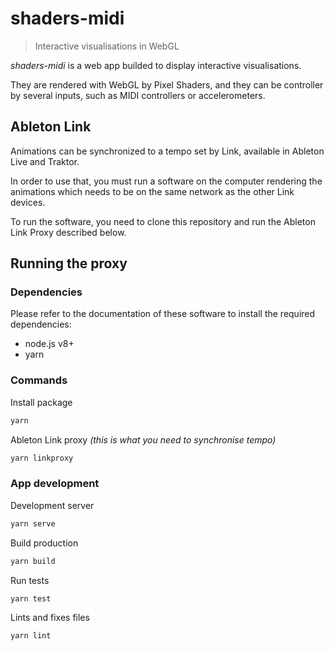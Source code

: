 # shaders-midi

> Interactive visualisations in WebGL

*shaders-midi* is a web app builded to display interactive visualisations. 

They are rendered with WebGL by Pixel Shaders, and they can be controller by several inputs, such as MIDI controllers or accelerometers.


## Ableton Link

Animations can be synchronized to a tempo set by Link, available in Ableton Live and Traktor. <br/>

In order to use that, you must run a software on the computer rendering the animations which needs to be on the same network as the other Link devices.

To run the software, you need to clone this repository and run the Ableton Link Proxy described below.
 
## Running the proxy

### Dependencies

Please refer to the documentation of these software to install the required dependencies:
- node.js v8+
- yarn

### Commands

Install package
```sh
yarn
```
Ableton Link proxy _(this is what you need to synchronise tempo)_
```sh
yarn linkproxy
```

### App development
Development server
```sh
yarn serve
```
Build production
```sh
yarn build
```

Run tests
```sh
yarn test
```

Lints and fixes files
```sh
yarn lint
```
